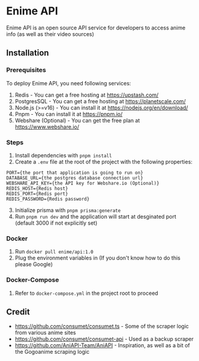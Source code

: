 # Enime API
Enime API is an open source API service for developers to access anime info (as well as their video sources)

## Installation

### Prerequisites
To deploy Enime API, you need following services:
1. Redis - You can get a free hosting at https://upstash.com/
2. PostgresSQL - You can get a free hosting at https://planetscale.com/
3. Node.js (>=v16) - You can install it at https://nodejs.org/en/download/
4. Pnpm - You can install it at https://pnpm.io/
5. Webshare (Optional) - You can get the free plan at https://www.webshare.io/

### Steps
1. Install dependencies with ``pnpm install``
2. Create a ``.env`` file at the root of the project with the following properties:
```
PORT={the port that application is going to run on}
DATABASE_URL={the postgres database connection url}
WEBSHARE_API_KEY={the API key for Webshare.io (Optional)}
REDIS_HOST={Redis host}
REDIS_PORT={Redis port}
REDIS_PASSWORD={Redis password}
```
3. Initialize prisma with ``pnpm prisma:generate``
4. Run ``pnpm run dev`` and the application will start at desginated port (default 3000 if not explicitly set)

### Docker
1. Run ``docker pull enime/api:1.0``
2. Plug the environment variables in (If you don't know how to do this please Google)

### Docker-Compose
1. Refer to ``docker-compose.yml`` in the project root to proceed

## Credit
- https://github.com/consumet/consumet.ts - Some of the scraper logic from various anime sites
- https://github.com/consumet/consumet-api - Used as a backup scraper
- https://github.com/AniAPI-Team/AniAPI - Inspiration, as well as a bit of the Gogoanime scraping logic